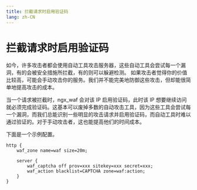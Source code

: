 ```yaml
---
title: 拦截请求时启用验证码
lang: zh-CN
---
```


# 拦截请求时启用验证码 <Badge text=">=v10.0.0" type="tip"/>

如今，许多攻击者都会使用自动工具攻击服务器，这些自动工具会尝试每一个漏洞，有的会被安全措施所拦截，有的则可以躲避检测。
如果攻击者觉得你的价值比较高，可能会手动攻击你的服务。我们并不能完美地防御这些攻击，但却能很简单地提高攻击的成本。

当一个请求被拦截时，ngx_waf 会对该 IP 启用验证码，此时该 IP 想要继续访问就必须完成验证码。这基本可以废掉多数的自动攻击工具，因为这些工具会尝试每一个漏洞，而我们总能识别一些明显的攻击请求并启用验证码，而自动工具时难以通过验证的。对于手动攻击者，这也能提高他们的时间成本。

下面是一个示例配置。

```nginx
http {
    waf_zone name=waf size=20m;
    
    server {
        waf_captcha off prov=xxx sitekey=xxx secret=xxx;
        waf_action blacklist=CAPTCHA zone=waf:action;
    }
}
```